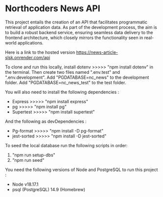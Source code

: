 # Northcoders News API

This project entails the creation of an API that facilitates programmatic retrieval of application data. As part of the development process, the aim is to build a robust backend service, ensuring seamless data delivery to the frontend architecture, which closely mirrors the functionality seen in real-world applications.

Here is a link to the hosted version
https://news-article-slsk.onrender.com/api

To clone and run this locally, install dotenv >>>>> "npm install dotenv" in the terminal.
Then create two files named ".env.test" and ".env.development".
Add "PGDATABASE=nc_news" to the development folder.
Add "PGDATABASE=nc_news_test" to the test folder.

You will also need to install the following dependencies :

- Express >>>>> "npm install express"
- pg >>>>> "npm install pg"
- Supertest >>>>> "npm install supertest"

And the following as devDependencies :

- Pg-format >>>>> "npm install -D pg-format"
- jest-sorted >>>>> "npm install -D jest-sorted"

To seed the local database run the following scripts in order:

1. "npm run setup-dbs"
2. "npm run seed"

You need the following versions of Node and PostgreSQL to run this project :

- Node v18.17.1
- psql (PostgreSQL) 14.9 (Homebrew)
